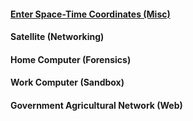 #### [Enter Space-Time Coordinates (Misc)](https://github.com/Eunseo-Lee/Computer-Journey/tree/master/CTF%20Writeup/2019/Google%20CTF%20Beginners/Enter%20Space-Time%20Coordinates)

#### Satellite (Networking)

#### Home Computer (Forensics)

#### Work Computer (Sandbox)

#### Government Agricultural Network (Web)
